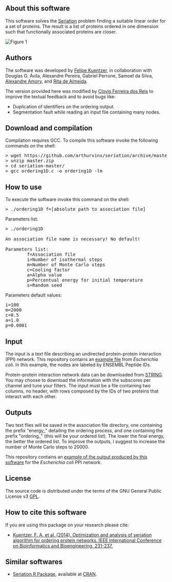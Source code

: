 ## About this software
This software solves the [Seriation](http://www.jstatsoft.org/v25/i03) problem finding a suitable linear order for a set of proteins. The result is a list of proteins ordered in one dimension such that functionally associated proteins are closer.

![Figure 1](figure/F1.png)

## Authors
The software was developed by [Felipe Kuentzer](http://lattes.cnpq.br/1979213773480902), in collaboration with 
Douglas G. Ávila, Alexandre Pereira, Gabriel Perrone, Samoel da Silva, [Alexandre Amory](http://lattes.cnpq.br/2609000874577720), and [Rita de Almeida](http://lattes.cnpq.br/4672766298301524).

The version provided here was modified by [Clovis Ferreira dos Reis](http://lattes.cnpq.br/5487049518249525) to improve the textual feedback and to avoid bugs like:
* Duplication of identifiers on the ordering output.
* Segmentation fault while reading an input file containing many nodes.

## Download and compilation
Compilation requires GCC. To compile this software invoke the following commands on the shell:
<pre>
> wget https://github.com/arthurvinx/seriation/archive/master.zip
> unzip master.zip
> cd seriation-master/
> gcc ordering1D.c -o ordering1D -lm
</pre>

## How to use
To execute the software invoke this command on the shell:

<pre>
> ./ordering1D f=[absolute path to association file]
</pre>

Parameters list:
<pre>
> ./ordering1D

An association file name is necessary! No default!

Parameters list:
        f=Association file
        i=Number of isothermal steps
        m=Number of Monte Carlo steps
        c=Cooling factor
        a=Alpha value
        p=Percentual energy for initial temperature
        s=Random seed
</pre>

Parameters default values:
<pre>
i=100
m=2000
c=0.5
a=1.0
p=0.0001
</pre>

## Input
The input is a text file describing an undirected protein-protein interaction (PPI) network. This repository
contains an [example file](data/362663.protein.links.900.v11.0.txt) from *Escherichia coli*. In this example, the nodes are labeled by ENSEMBL Peptide IDs.

Protein-protein interaction network data can be downloaded from [STRING](https://string-db.org/). You may choose to download the information with the subscores per channel and tune your filters. The input must be a file containing two columns, no header, with rows composed by the IDs of two proteins that interact with each other.

## Outputs
Two text files will be saved in the association file directory, one containing the prefix "energy_" detailing the ordering process, and one containing the prefix "ordering_" (this will be your ordered list). The lower the final energy, the better the ordered list. To improve the outputs, I suggest to increase the number of Monte Carlo steps to 20000.

This repository contains an [example of the output produced by this software](output/ordering_362663.protein.links.900.v11.0.txt)
for the *Escherichia coli* PPI network.

## License
The source code is distributed under the terms of the GNU General Public License v3 [GPL](http://www.gnu.org/copyleft/gpl.html).

## How to cite this software
If you are using this package on your research please cite:

* [Kuentzer, F. A. et al. (2014). Optimization and analysis of seriation algorithm for ordering protein networks.
IEEE International Conference on Bioinformatics and Bioengineering, 231-237.](https://doi.org/10.1109/BIBE.2014.43)

## Similar softwares
* [Seriation R Package](http://www.jstatsoft.org/v25/i03), available at [CRAN](http://cran.r-project.org/web/packages/seriation/index.html).